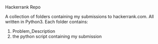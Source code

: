 Hackerrank Repo

A collection of folders containing my submissions to hackerrank.com. All written in Python3. Each folder contains:

1. Problem_Description 
2. the python script containing my submission